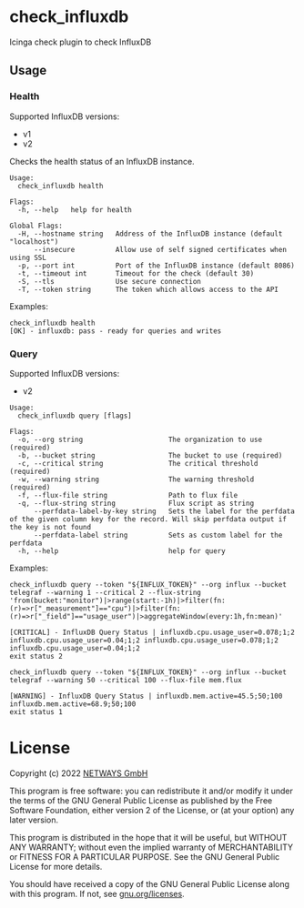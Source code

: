 # check_influxdb

Icinga check plugin to check InfluxDB

## Usage

### Health

Supported InfluxDB versions:

* v1
* v2

Checks the health status of an InfluxDB instance.

```
Usage:
  check_influxdb health

Flags:
  -h, --help   help for health

Global Flags:
  -H, --hostname string   Address of the InfluxDB instance (default "localhost")
      --insecure          Allow use of self signed certificates when using SSL
  -p, --port int          Port of the InfluxDB instance (default 8086)
  -t, --timeout int       Timeout for the check (default 30)
  -S, --tls               Use secure connection
  -T, --token string      The token which allows access to the API
```

Examples:

```
check_influxdb health
[OK] - influxdb: pass - ready for queries and writes
```

### Query

Supported InfluxDB versions:

* v2

```
Usage:
  check_influxdb query [flags]

Flags:
  -o, --org string                     The organization to use (required)
  -b, --bucket string                  The bucket to use (required)
  -c, --critical string                The critical threshold (required)
  -w, --warning string                 The warning threshold (required)
  -f, --flux-file string               Path to flux file
  -q, --flux-string string             Flux script as string
      --perfdata-label-by-key string   Sets the label for the perfdata of the given column key for the record. Will skip perfdata output if the key is not found
      --perfdata-label string          Sets as custom label for the perfdata
  -h, --help                           help for query
```

Examples:

```
check_influxdb query --token "${INFLUX_TOKEN}" --org influx --bucket telegraf --warning 1 --critical 2 --flux-string 'from(bucket:"monitor")|>range(start:-1h)|>filter(fn:(r)=>r["_measurement"]=="cpu")|>filter(fn:(r)=>r["_field"]=="usage_user")|>aggregateWindow(every:1h,fn:mean)'

[CRITICAL] - InfluxDB Query Status | influxdb.cpu.usage_user=0.078;1;2 influxdb.cpu.usage_user=0.04;1;2 influxdb.cpu.usage_user=0.078;1;2 influxdb.cpu.usage_user=0.04;1;2
exit status 2
```

```
check_influxdb query --token "${INFLUX_TOKEN}" --org influx --bucket telegraf --warning 50 --critical 100 --flux-file mem.flux

[WARNING] - InfluxDB Query Status | influxdb.mem.active=45.5;50;100 influxdb.mem.active=68.9;50;100
exit status 1
```

# License

Copyright (c) 2022 [NETWAYS GmbH](mailto:info@netways.de)

This program is free software: you can redistribute it and/or modify it under the terms of the GNU General Public
License as published by the Free Software Foundation, either version 2 of the License, or
(at your option) any later version.

This program is distributed in the hope that it will be useful, but WITHOUT ANY WARRANTY; without even the implied
warranty of MERCHANTABILITY or FITNESS FOR A PARTICULAR PURPOSE. See the GNU General Public License for more details.

You should have received a copy of the GNU General Public License along with this program. If not,
see [gnu.org/licenses](https://www.gnu.org/licenses/).
